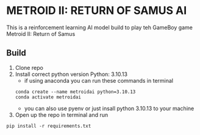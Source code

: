 # METROID II: RETURN OF SAMUS AI
This is a reinforcement learning AI model build to play teh GameBoy game Metroid II: Return of Samus

## Build
1. Clone repo
2. Install correct python version Python: 3.10.13
    * if using anaconda you can run these commands in terminal
    ```
    conda create --name metroidai python=3.10.13
    conda activate metroidai
    ```
    * you can also use pyenv or just insall python 3.10.13 to your machine
3. Open up the repo in terminal and run
```
pip install -r requirements.txt
```
